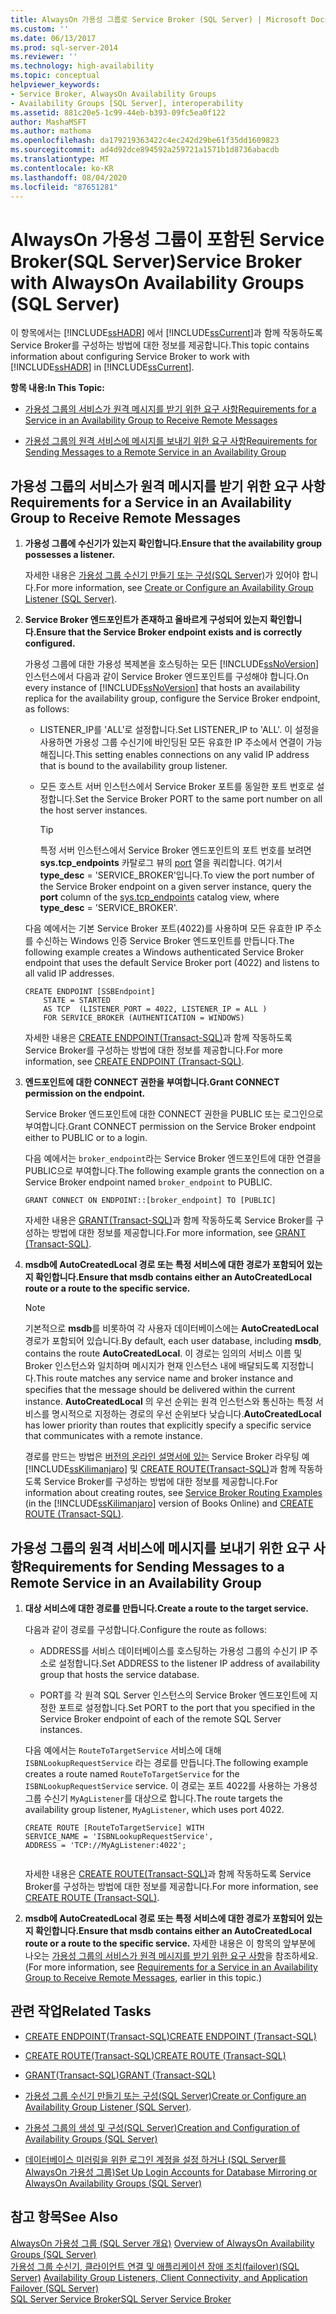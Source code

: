 ```yaml
---
title: AlwaysOn 가용성 그룹로 Service Broker (SQL Server) | Microsoft Docs
ms.custom: ''
ms.date: 06/13/2017
ms.prod: sql-server-2014
ms.reviewer: ''
ms.technology: high-availability
ms.topic: conceptual
helpviewer_keywords:
- Service Broker, AlwaysOn Availability Groups
- Availability Groups [SQL Server], interoperability
ms.assetid: 881c20e5-1c99-44eb-b393-09fc5ea0f122
author: MashaMSFT
ms.author: mathoma
ms.openlocfilehash: da179219363422c4ec242d29be61f35dd1609823
ms.sourcegitcommit: ad4d92dce894592a259721a1571b1d8736abacdb
ms.translationtype: MT
ms.contentlocale: ko-KR
ms.lasthandoff: 08/04/2020
ms.locfileid: "87651281"
---
```

# <a name="service-broker-with-alwayson-availability-groups-sql-server"></a><span data-ttu-id="1f6c7-102">AlwaysOn 가용성 그룹이 포함된 Service Broker(SQL Server)</span><span class="sxs-lookup"><span data-stu-id="1f6c7-102">Service Broker with AlwaysOn Availability Groups (SQL Server)</span></span>
  <span data-ttu-id="1f6c7-103">이 항목에서는 [!INCLUDE[ssHADR](../../../includes/sshadr-md.md)] 에서 [!INCLUDE[ssCurrent](../../../includes/sscurrent-md.md)]과 함께 작동하도록 Service Broker를 구성하는 방법에 대한 정보를 제공합니다.</span><span class="sxs-lookup"><span data-stu-id="1f6c7-103">This topic contains information about configuring Service Broker to work with [!INCLUDE[ssHADR](../../../includes/sshadr-md.md)] in [!INCLUDE[ssCurrent](../../../includes/sscurrent-md.md)].</span></span>  
  
 <span data-ttu-id="1f6c7-104">**항목 내용:**</span><span class="sxs-lookup"><span data-stu-id="1f6c7-104">**In This Topic:**</span></span>  
  
-   [<span data-ttu-id="1f6c7-105">가용성 그룹의 서비스가 원격 메시지를 받기 위한 요구 사항</span><span class="sxs-lookup"><span data-stu-id="1f6c7-105">Requirements for a Service in an Availability Group to Receive Remote Messages</span></span>](#ReceiveRemoteMessages)  
  
-   [<span data-ttu-id="1f6c7-106">가용성 그룹의 원격 서비스에 메시지를 보내기 위한 요구 사항</span><span class="sxs-lookup"><span data-stu-id="1f6c7-106">Requirements for Sending Messages to a Remote Service in an Availability Group</span></span>](#SendRemoteMessages)  
  
##  <a name="requirements-for-a-service-in-an-availability-group-to-receive-remote-messages"></a><a name="ReceiveRemoteMessages"></a> <span data-ttu-id="1f6c7-107">가용성 그룹의 서비스가 원격 메시지를 받기 위한 요구 사항</span><span class="sxs-lookup"><span data-stu-id="1f6c7-107">Requirements for a Service in an Availability Group to Receive Remote Messages</span></span>  
  
1.  <span data-ttu-id="1f6c7-108">**가용성 그룹에 수신기가 있는지 확인합니다.**</span><span class="sxs-lookup"><span data-stu-id="1f6c7-108">**Ensure that the availability group possesses a listener.**</span></span>  
  
     <span data-ttu-id="1f6c7-109">자세한 내용은 [가용성 그룹 수신기 만들기 또는 구성&#40;SQL Server&#41;](create-or-configure-an-availability-group-listener-sql-server.md)가 있어야 합니다.</span><span class="sxs-lookup"><span data-stu-id="1f6c7-109">For more information, see [Create or Configure an Availability Group Listener &#40;SQL Server&#41;](create-or-configure-an-availability-group-listener-sql-server.md).</span></span>  
  
2.  <span data-ttu-id="1f6c7-110">**Service Broker 엔드포인트가 존재하고 올바르게 구성되어 있는지 확인합니다.**</span><span class="sxs-lookup"><span data-stu-id="1f6c7-110">**Ensure that the Service Broker endpoint exists and is correctly configured.**</span></span>  
  
     <span data-ttu-id="1f6c7-111">가용성 그룹에 대한 가용성 복제본을 호스팅하는 모든 [!INCLUDE[ssNoVersion](../../../includes/ssnoversion-md.md)] 인스턴스에서 다음과 같이 Service Broker 엔드포인트를 구성해야 합니다.</span><span class="sxs-lookup"><span data-stu-id="1f6c7-111">On every instance of [!INCLUDE[ssNoVersion](../../../includes/ssnoversion-md.md)] that hosts an availability replica for the availability group, configure the Service Broker endpoint, as follows:</span></span>  
  
    -   <span data-ttu-id="1f6c7-112">LISTENER_IP를 'ALL'로 설정합니다.</span><span class="sxs-lookup"><span data-stu-id="1f6c7-112">Set LISTENER_IP to 'ALL'.</span></span> <span data-ttu-id="1f6c7-113">이 설정을 사용하면 가용성 그룹 수신기에 바인딩된 모든 유효한 IP 주소에서 연결이 가능해집니다.</span><span class="sxs-lookup"><span data-stu-id="1f6c7-113">This setting enables connections on any valid IP address that is bound to the availability group listener.</span></span>  
  
    -   <span data-ttu-id="1f6c7-114">모든 호스트 서버 인스턴스에서 Service Broker 포트를 동일한 포트 번호로 설정합니다.</span><span class="sxs-lookup"><span data-stu-id="1f6c7-114">Set the Service Broker PORT to the same port number on all the host server instances.</span></span>  
  
        > [!TIP]  
        >  <span data-ttu-id="1f6c7-115">특정 서버 인스턴스에서 Service Broker 엔드포인트의 포트 번호를 보려면 **sys.tcp_endpoints** 카탈로그 뷰의 [port](/sql/relational-databases/system-catalog-views/sys-tcp-endpoints-transact-sql) 열을 쿼리합니다. 여기서 **type_desc** = 'SERVICE_BROKER'입니다.</span><span class="sxs-lookup"><span data-stu-id="1f6c7-115">To view the port number of the Service Broker endpoint on a given server instance, query the **port** column of the [sys.tcp_endpoints](/sql/relational-databases/system-catalog-views/sys-tcp-endpoints-transact-sql) catalog view, where **type_desc** = 'SERVICE_BROKER'.</span></span>  
  
     <span data-ttu-id="1f6c7-116">다음 예에서는 기본 Service Broker 포트(4022)를 사용하며 모든 유효한 IP 주소를 수신하는 Windows 인증 Service Broker 엔드포인트를 만듭니다.</span><span class="sxs-lookup"><span data-stu-id="1f6c7-116">The following example creates a Windows authenticated Service Broker endpoint that uses the default Service Broker port (4022) and listens to all valid IP addresses.</span></span>  
  
    ```  
    CREATE ENDPOINT [SSBEndpoint]  
        STATE = STARTED  
        AS TCP  (LISTENER_PORT = 4022, LISTENER_IP = ALL )  
        FOR SERVICE_BROKER (AUTHENTICATION = WINDOWS)  
    ```  
  
     <span data-ttu-id="1f6c7-117">자세한 내용은 [CREATE ENDPOINT&#40;Transact-SQL&#41;](/sql/t-sql/statements/create-endpoint-transact-sql)과 함께 작동하도록 Service Broker를 구성하는 방법에 대한 정보를 제공합니다.</span><span class="sxs-lookup"><span data-stu-id="1f6c7-117">For more information, see [CREATE ENDPOINT &#40;Transact-SQL&#41;](/sql/t-sql/statements/create-endpoint-transact-sql).</span></span>  
  
3.  <span data-ttu-id="1f6c7-118">**엔드포인트에 대한 CONNECT 권한을 부여합니다.**</span><span class="sxs-lookup"><span data-stu-id="1f6c7-118">**Grant CONNECT permission on the endpoint.**</span></span>  
  
     <span data-ttu-id="1f6c7-119">Service Broker 엔드포인트에 대한 CONNECT 권한을 PUBLIC 또는 로그인으로 부여합니다.</span><span class="sxs-lookup"><span data-stu-id="1f6c7-119">Grant CONNECT permission on the Service Broker endpoint either to PUBLIC or to a login.</span></span>  
  
     <span data-ttu-id="1f6c7-120">다음 예에서는 `broker_endpoint`라는 Service Broker 엔드포인트에 대한 연결을 PUBLIC으로 부여합니다.</span><span class="sxs-lookup"><span data-stu-id="1f6c7-120">The following example grants the connection on a Service Broker endpoint named `broker_endpoint` to PUBLIC.</span></span>  
  
    ```  
    GRANT CONNECT ON ENDPOINT::[broker_endpoint] TO [PUBLIC]  
    ```  
  
     <span data-ttu-id="1f6c7-121">자세한 내용은 [GRANT&#40;Transact-SQL&#41;](/sql/t-sql/statements/grant-transact-sql)과 함께 작동하도록 Service Broker를 구성하는 방법에 대한 정보를 제공합니다.</span><span class="sxs-lookup"><span data-stu-id="1f6c7-121">For more information, see [GRANT &#40;Transact-SQL&#41;](/sql/t-sql/statements/grant-transact-sql).</span></span>  
  
4.  <span data-ttu-id="1f6c7-122">**msdb에 AutoCreatedLocal 경로 또는 특정 서비스에 대한 경로가 포함되어 있는지 확인합니다.**</span><span class="sxs-lookup"><span data-stu-id="1f6c7-122">**Ensure that msdb contains either an AutoCreatedLocal route or a route to the specific service.**</span></span>  
  
    > [!NOTE]  
    >  <span data-ttu-id="1f6c7-123">기본적으로 **msdb**를 비롯하여 각 사용자 데이터베이스에는 **AutoCreatedLocal**경로가 포함되어 있습니다.</span><span class="sxs-lookup"><span data-stu-id="1f6c7-123">By default, each user database, including **msdb**, contains the route **AutoCreatedLocal**.</span></span> <span data-ttu-id="1f6c7-124">이 경로는 임의의 서비스 이름 및 Broker 인스턴스와 일치하며 메시지가 현재 인스턴스 내에 배달되도록 지정합니다.</span><span class="sxs-lookup"><span data-stu-id="1f6c7-124">This route matches any service name and broker instance and specifies that the message should be delivered within the current instance.</span></span> <span data-ttu-id="1f6c7-125">**AutoCreatedLocal** 의 우선 순위는 원격 인스턴스와 통신하는 특정 서비스를 명시적으로 지정하는 경로의 우선 순위보다 낮습니다.</span><span class="sxs-lookup"><span data-stu-id="1f6c7-125">**AutoCreatedLocal** has lower priority than routes that explicitly specify a specific service that communicates with a remote instance.</span></span>  
  
     <span data-ttu-id="1f6c7-126">경로를 만드는 방법은 [버전의 온라인 설명서에 있는](https://msdn.microsoft.com/library/ms166090\(SQL.105\).aspx) Service Broker 라우팅 예 [!INCLUDE[ssKilimanjaro](../../../includes/sskilimanjaro-md.md)] 및 [CREATE ROUTE&#40;Transact-SQL&#41;](/sql/t-sql/statements/create-route-transact-sql)과 함께 작동하도록 Service Broker를 구성하는 방법에 대한 정보를 제공합니다.</span><span class="sxs-lookup"><span data-stu-id="1f6c7-126">For information about creating routes, see [Service Broker Routing Examples](https://msdn.microsoft.com/library/ms166090\(SQL.105\).aspx) (in the [!INCLUDE[ssKilimanjaro](../../../includes/sskilimanjaro-md.md)] version of Books Online) and [CREATE ROUTE &#40;Transact-SQL&#41;](/sql/t-sql/statements/create-route-transact-sql).</span></span>  
  
##  <a name="requirements-for-sending-messages-to-a-remote-service-in-an-availability-group"></a><a name="SendRemoteMessages"></a> <span data-ttu-id="1f6c7-127">가용성 그룹의 원격 서비스에 메시지를 보내기 위한 요구 사항</span><span class="sxs-lookup"><span data-stu-id="1f6c7-127">Requirements for Sending Messages to a Remote Service in an Availability Group</span></span>  
  
1.  <span data-ttu-id="1f6c7-128">**대상 서비스에 대한 경로를 만듭니다.**</span><span class="sxs-lookup"><span data-stu-id="1f6c7-128">**Create a route to the target service.**</span></span>  
  
     <span data-ttu-id="1f6c7-129">다음과 같이 경로를 구성합니다.</span><span class="sxs-lookup"><span data-stu-id="1f6c7-129">Configure the route as follows:</span></span>  
  
    -   <span data-ttu-id="1f6c7-130">ADDRESS를 서비스 데이터베이스를 호스팅하는 가용성 그룹의 수신기 IP 주소로 설정합니다.</span><span class="sxs-lookup"><span data-stu-id="1f6c7-130">Set ADDRESS to the listener IP address of availability group that hosts the service database.</span></span>  
  
    -   <span data-ttu-id="1f6c7-131">PORT를 각 원격 SQL Server 인스턴스의 Service Broker 엔드포인트에 지정한 포트로 설정합니다.</span><span class="sxs-lookup"><span data-stu-id="1f6c7-131">Set PORT to the port that you specified in the Service Broker endpoint of each of the remote SQL Server instances.</span></span>  
  
     <span data-ttu-id="1f6c7-132">다음 예에서는 `RouteToTargetService` 서비스에 대해 `ISBNLookupRequestService` 라는 경로를 만듭니다.</span><span class="sxs-lookup"><span data-stu-id="1f6c7-132">The following example creates a route named `RouteToTargetService` for the `ISBNLookupRequestService` service.</span></span> <span data-ttu-id="1f6c7-133">이 경로는 포트 4022를 사용하는 가용성 그룹 수신기 `MyAgListener`를 대상으로 합니다.</span><span class="sxs-lookup"><span data-stu-id="1f6c7-133">The route targets the availability group listener, `MyAgListener`, which uses port 4022.</span></span>  
  
    ```  
    CREATE ROUTE [RouteToTargetService] WITH   
    SERVICE_NAME = 'ISBNLookupRequestService',   
    ADDRESS = 'TCP://MyAgListener:4022';  
  
    ```  
  
     <span data-ttu-id="1f6c7-134">자세한 내용은 [CREATE ROUTE&#40;Transact-SQL&#41;](/sql/t-sql/statements/create-route-transact-sql)과 함께 작동하도록 Service Broker를 구성하는 방법에 대한 정보를 제공합니다.</span><span class="sxs-lookup"><span data-stu-id="1f6c7-134">For more information, see [CREATE ROUTE &#40;Transact-SQL&#41;](/sql/t-sql/statements/create-route-transact-sql).</span></span>  
  
2.  <span data-ttu-id="1f6c7-135">**msdb에 AutoCreatedLocal 경로 또는 특정 서비스에 대한 경로가 포함되어 있는지 확인합니다.**</span><span class="sxs-lookup"><span data-stu-id="1f6c7-135">**Ensure that msdb contains either an AutoCreatedLocal route or a route to the specific service.**</span></span> <span data-ttu-id="1f6c7-136">자세한 내용은 이 항목의 앞부분에 나오는 [가용성 그룹의 서비스가 원격 메시지를 받기 위한 요구 사항](#ReceiveRemoteMessages)을 참조하세요.</span><span class="sxs-lookup"><span data-stu-id="1f6c7-136">(For more information, see [Requirements for a Service in an Availability Group to Receive Remote Messages](#ReceiveRemoteMessages), earlier in this topic.)</span></span>  
  
##  <a name="related-tasks"></a><a name="RelatedTasks"></a> <span data-ttu-id="1f6c7-137">관련 작업</span><span class="sxs-lookup"><span data-stu-id="1f6c7-137">Related Tasks</span></span>  
  
-   [<span data-ttu-id="1f6c7-138">CREATE ENDPOINT&#40;Transact-SQL&#41;</span><span class="sxs-lookup"><span data-stu-id="1f6c7-138">CREATE ENDPOINT &#40;Transact-SQL&#41;</span></span>](/sql/t-sql/statements/create-endpoint-transact-sql)  
  
-   [<span data-ttu-id="1f6c7-139">CREATE ROUTE&#40;Transact-SQL&#41;</span><span class="sxs-lookup"><span data-stu-id="1f6c7-139">CREATE ROUTE &#40;Transact-SQL&#41;</span></span>](/sql/t-sql/statements/create-route-transact-sql)  
  
-   [<span data-ttu-id="1f6c7-140">GRANT&#40;Transact-SQL&#41;</span><span class="sxs-lookup"><span data-stu-id="1f6c7-140">GRANT &#40;Transact-SQL&#41;</span></span>](/sql/t-sql/statements/grant-transact-sql)  
  
-   <span data-ttu-id="1f6c7-141">[가용성 그룹 수신기 만들기 또는 구성&#40;SQL Server&#41;](create-or-configure-an-availability-group-listener-sql-server.md)</span><span class="sxs-lookup"><span data-stu-id="1f6c7-141">[Create or Configure an Availability Group Listener &#40;SQL Server&#41;](create-or-configure-an-availability-group-listener-sql-server.md).</span></span>  
  
-   [<span data-ttu-id="1f6c7-142">가용성 그룹의 생성 및 구성&#40;SQL Server&#41;</span><span class="sxs-lookup"><span data-stu-id="1f6c7-142">Creation and Configuration of Availability Groups &#40;SQL Server&#41;</span></span>](creation-and-configuration-of-availability-groups-sql-server.md)  
  
-   [<span data-ttu-id="1f6c7-143">데이터베이스 미러링을 위한 로그인 계정을 설정 하거나 &#40;SQL Server를 AlwaysOn 가용성 그룹&#41;</span><span class="sxs-lookup"><span data-stu-id="1f6c7-143">Set Up Login Accounts for Database Mirroring or AlwaysOn Availability Groups &#40;SQL Server&#41;</span></span>](../../database-mirroring/set-up-login-accounts-database-mirroring-always-on-availability.md)  
  
## <a name="see-also"></a><span data-ttu-id="1f6c7-144">참고 항목</span><span class="sxs-lookup"><span data-stu-id="1f6c7-144">See Also</span></span>  
 <span data-ttu-id="1f6c7-145">[AlwaysOn 가용성 그룹 &#40;SQL Server 개요&#41;](overview-of-always-on-availability-groups-sql-server.md) </span><span class="sxs-lookup"><span data-stu-id="1f6c7-145">[Overview of AlwaysOn Availability Groups &#40;SQL Server&#41;](overview-of-always-on-availability-groups-sql-server.md) </span></span>  
 <span data-ttu-id="1f6c7-146">[가용성 그룹 수신기, 클라이언트 연결 및 애플리케이션 장애 조치(failover)&#40;SQL Server&#41;](../../listeners-client-connectivity-application-failover.md) </span><span class="sxs-lookup"><span data-stu-id="1f6c7-146">[Availability Group Listeners, Client Connectivity, and Application Failover &#40;SQL Server&#41;](../../listeners-client-connectivity-application-failover.md) </span></span>  
 [<span data-ttu-id="1f6c7-147">SQL Server Service Broker</span><span class="sxs-lookup"><span data-stu-id="1f6c7-147">SQL Server Service Broker</span></span>](../../configure-windows/sql-server-service-broker.md)  
  
  
